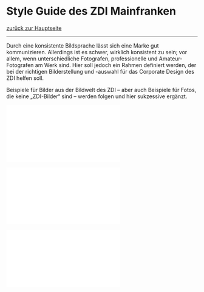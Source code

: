# Style Guide des ZDI Mainfranken
[zurück zur Hauptseite](Readme.md)

---

Durch eine konsistente Bildsprache lässt sich eine Marke gut kommunizieren. Allerdings ist es schwer, wirklich konsistent zu sein; vor allem, wenn unterschiedliche Fotografen, professionelle und Amateur-Fotografen am Werk sind. Hier soll jedoch ein Rahmen definiert werden, der bei der richtigen Bilderstellung und -auswahl für das Corporate Design des ZDI helfen soll.

Beispiele für Bilder aus der Bildwelt des ZDI – aber auch Beispiele für Fotos, die keine „ZDI-Bilder“ sind – werden folgen und hier sukzessive ergänzt.

![ZDI Bildsprache.pdf](.attachments.935606/ZDI%20Bildsprache.pdf)

![ZDI Bildsprache 2.pdf](.attachments.935606/ZDI%20Bildsprache%202.pdf)

![bildsprache.pdf](.attachments.935606/bildsprache.pdf)